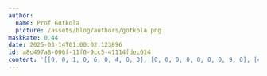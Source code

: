 ```yaml
---
author:
  name: Prof Gotkola
  picture: /assets/blog/authors/gotkola.png
maskRate: 0.44
date: 2025-03-14T01:00:02.123896
id: a8c497a8-006f-11f0-9cc5-41114fdec614
content: '[[0, 0, 1, 0, 6, 0, 4, 0, 3], [0, 0, 0, 0, 0, 0, 0, 9, 0], [4, 5, 7, 9, 0, 0, 8, 6, 0], [0, 6, 8, 7, 0, 0, 2, 3, 0], [3, 7, 9, 2, 0, 0, 6, 5, 4], [2, 0, 5, 3, 9, 6, 0, 0, 0], [0, 3, 6, 1, 2, 0, 7, 4, 5], [0, 0, 0, 8, 5, 4, 0, 1, 0], [0, 1, 4, 6, 7, 3, 9, 0, 2]]'
---
```

